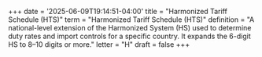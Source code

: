 +++
date = '2025-06-09T19:14:51-04:00'
title = "Harmonized Tariff Schedule (HTS)"
term = "Harmonized Tariff Schedule (HTS)"
definition = "A national-level extension of the Harmonized System (HS) used to determine duty rates and import controls for a specific country. It expands the 6-digit HS to 8–10 digits or more."
letter = "H"
draft = false
+++